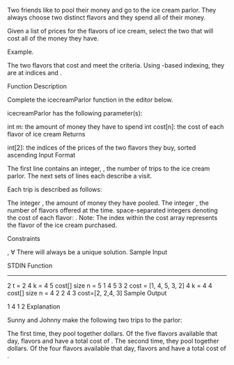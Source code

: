 Two friends like to pool their money and go to the ice cream parlor. They always choose two distinct flavors and they spend all of their money.

Given a list of prices for the flavors of ice cream, select the two that will cost all of the money they have.

Example.  

The two flavors that cost  and  meet the criteria. Using -based indexing, they are at indices  and .

Function Description

Complete the icecreamParlor function in the editor below.

icecreamParlor has the following parameter(s):

int m: the amount of money they have to spend
int cost[n]: the cost of each flavor of ice cream
Returns

int[2]: the indices of the prices of the two flavors they buy, sorted ascending
Input Format

The first line contains an integer, , the number of trips to the ice cream parlor. The next  sets of lines each describe a visit.

Each trip is described as follows:

The integer , the amount of money they have pooled.
The integer , the number of flavors offered at the time.
 space-separated integers denoting the cost of each flavor: .
Note: The index within the cost array represents the flavor of the ice cream purchased.

Constraints

, ∀ 
There will always be a unique solution.
Sample Input

STDIN       Function
-----       --------
2           t = 2
4           k = 4
5           cost[] size n = 5
1 4 5 3 2   cost = [1, 4, 5, 3, 2]
4           k = 4
4           cost[] size n = 4
2 2 4 3     cost=[2, 2,4, 3]
Sample Output

1 4
1 2
Explanation

Sunny and Johnny make the following two trips to the parlor:

The first time, they pool together  dollars. Of the five flavors available that day, flavors  and  have a total cost of .
The second time, they pool together  dollars. Of the four flavors available that day, flavors  and  have a total cost of .